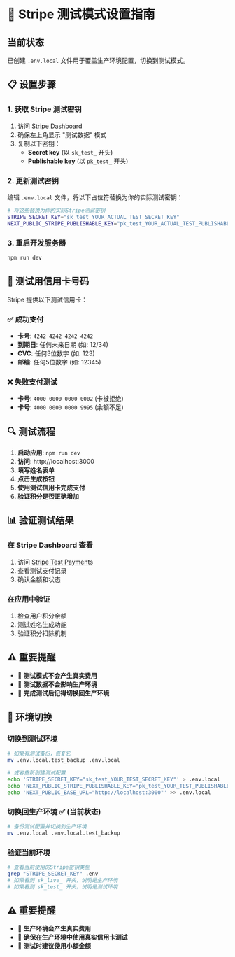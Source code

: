 # 🧪 Stripe 测试模式设置指南

## 当前状态
已创建 `.env.local` 文件用于覆盖生产环境配置，切换到测试模式。

## 📋 设置步骤

### 1. 获取 Stripe 测试密钥
1. 访问 [Stripe Dashboard](https://dashboard.stripe.com/test/apikeys)
2. 确保左上角显示 "测试数据" 模式
3. 复制以下密钥：
   - **Secret key** (以 `sk_test_` 开头)
   - **Publishable key** (以 `pk_test_` 开头)

### 2. 更新测试密钥
编辑 `.env.local` 文件，将以下占位符替换为你的实际测试密钥：

```bash
# 将这些替换为你的实际Stripe测试密钥
STRIPE_SECRET_KEY="sk_test_YOUR_ACTUAL_TEST_SECRET_KEY"
NEXT_PUBLIC_STRIPE_PUBLISHABLE_KEY="pk_test_YOUR_ACTUAL_TEST_PUBLISHABLE_KEY"
```

### 3. 重启开发服务器
```bash
npm run dev
```

## 🧪 测试用信用卡号码

Stripe 提供以下测试信用卡：

### ✅ 成功支付
- **卡号**: `4242 4242 4242 4242`
- **到期日**: 任何未来日期 (如: 12/34)
- **CVC**: 任何3位数字 (如: 123)
- **邮编**: 任何5位数字 (如: 12345)

### ❌ 失败支付测试
- **卡号**: `4000 0000 0000 0002` (卡被拒绝)
- **卡号**: `4000 0000 0000 9995` (余额不足)

## 🔍 测试流程

1. **启动应用**: `npm run dev`
2. **访问**: http://localhost:3000
3. **填写姓名表单**
4. **点击生成按钮**
5. **使用测试信用卡完成支付**
6. **验证积分是否正确增加**

## 📊 验证测试结果

### 在 Stripe Dashboard 查看
1. 访问 [Stripe Test Payments](https://dashboard.stripe.com/test/payments)
2. 查看测试支付记录
3. 确认金额和状态

### 在应用中验证
1. 检查用户积分余额
2. 测试姓名生成功能
3. 验证积分扣除机制

## ⚠️ 重要提醒

- 🔴 **测试模式不会产生真实费用**
- 🔴 **测试数据不会影响生产环境**
- 🔴 **完成测试后记得切换回生产环境**

## 🔄 环境切换

### 切换到测试环境
```bash
# 如果有测试备份，恢复它
mv .env.local.test_backup .env.local

# 或者重新创建测试配置
echo 'STRIPE_SECRET_KEY="sk_test_YOUR_TEST_SECRET_KEY"' > .env.local
echo 'NEXT_PUBLIC_STRIPE_PUBLISHABLE_KEY="pk_test_YOUR_TEST_PUBLISHABLE_KEY"' >> .env.local
echo 'NEXT_PUBLIC_BASE_URL="http://localhost:3000"' >> .env.local
```

### 切换回生产环境 ✅ (当前状态)
```bash
# 备份测试配置并切换到生产环境
mv .env.local .env.local.test_backup
```

### 验证当前环境
```bash
# 查看当前使用的Stripe密钥类型
grep "STRIPE_SECRET_KEY" .env
# 如果看到 sk_live_ 开头，说明是生产环境
# 如果看到 sk_test_ 开头，说明是测试环境
```

## ⚠️ 重要提醒

- 🔴 **生产环境会产生真实费用**
- 🔴 **确保在生产环境中使用真实信用卡测试**
- 🔴 **测试时建议使用小额金额** 